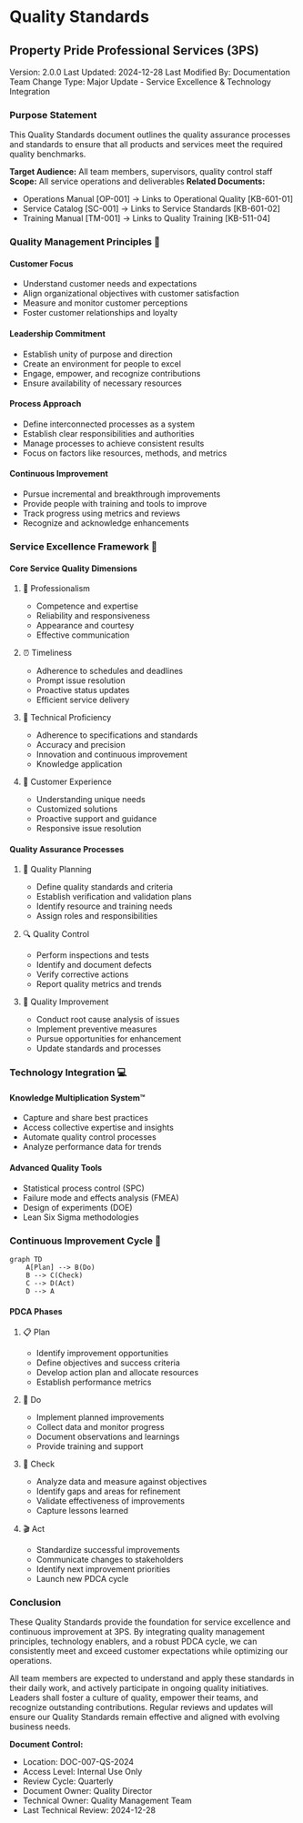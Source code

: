 # Quality Standards
## Property Pride Professional Services (3PS)
Version: 2.0.0 
Last Updated: 2024-12-28
Last Modified By: Documentation Team
Change Type: Major Update - Service Excellence & Technology Integration

### Purpose Statement
This Quality Standards document outlines the quality assurance processes and standards to ensure that all products and services meet the required quality benchmarks.

**Target Audience:** All team members, supervisors, quality control staff  
**Scope:** All service operations and deliverables
**Related Documents:**
- Operations Manual [OP-001] → Links to Operational Quality [KB-601-01]
- Service Catalog [SC-001] → Links to Service Standards [KB-601-02] 
- Training Manual [TM-001] → Links to Quality Training [KB-511-04]

### Quality Management Principles 🎯

#### Customer Focus  
- Understand customer needs and expectations
- Align organizational objectives with customer satisfaction
- Measure and monitor customer perceptions  
- Foster customer relationships and loyalty

#### Leadership Commitment
- Establish unity of purpose and direction  
- Create an environment for people to excel
- Engage, empower, and recognize contributions
- Ensure availability of necessary resources

#### Process Approach  
- Define interconnected processes as a system
- Establish clear responsibilities and authorities
- Manage processes to achieve consistent results  
- Focus on factors like resources, methods, and metrics

#### Continuous Improvement
- Pursue incremental and breakthrough improvements  
- Provide people with training and tools to improve
- Track progress using metrics and reviews  
- Recognize and acknowledge enhancements

### Service Excellence Framework 🌟

#### Core Service Quality Dimensions
1. 💼 Professionalism 
   - Competence and expertise
   - Reliability and responsiveness  
   - Appearance and courtesy
   - Effective communication

2. ⏰ Timeliness
   - Adherence to schedules and deadlines  
   - Prompt issue resolution
   - Proactive status updates
   - Efficient service delivery  

3. 🔧 Technical Proficiency
   - Adherence to specifications and standards
   - Accuracy and precision  
   - Innovation and continuous improvement
   - Knowledge application  

4. 🤝 Customer Experience  
   - Understanding unique needs
   - Customized solutions
   - Proactive support and guidance
   - Responsive issue resolution

#### Quality Assurance Processes
1. 🎯 Quality Planning
   - Define quality standards and criteria  
   - Establish verification and validation plans
   - Identify resource and training needs  
   - Assign roles and responsibilities

2. 🔍 Quality Control  
   - Perform inspections and tests
   - Identify and document defects
   - Verify corrective actions  
   - Report quality metrics and trends

3. 🔄 Quality Improvement
   - Conduct root cause analysis of issues  
   - Implement preventive measures
   - Pursue opportunities for enhancement
   - Update standards and processes  

### Technology Integration 💻

#### Knowledge Multiplication System™
- Capture and share best practices  
- Access collective expertise and insights
- Automate quality control processes
- Analyze performance data for trends

#### Advanced Quality Tools  
- Statistical process control (SPC)
- Failure mode and effects analysis (FMEA) 
- Design of experiments (DOE)
- Lean Six Sigma methodologies

### Continuous Improvement Cycle 🔄 

```mermaid
graph TD
    A[Plan] --> B(Do) 
    B --> C(Check)
    C --> D(Act)
    D --> A
```

#### PDCA Phases
1. 📋 Plan
   - Identify improvement opportunities  
   - Define objectives and success criteria
   - Develop action plan and allocate resources
   - Establish performance metrics  

2. 👟 Do  
   - Implement planned improvements
   - Collect data and monitor progress
   - Document observations and learnings  
   - Provide training and support

3. 🔎 Check
   - Analyze data and measure against objectives  
   - Identify gaps and areas for refinement
   - Validate effectiveness of improvements
   - Capture lessons learned  

4. 🎬 Act
   - Standardize successful improvements  
   - Communicate changes to stakeholders
   - Identify next improvement priorities
   - Launch new PDCA cycle  

### Conclusion
These Quality Standards provide the foundation for service excellence and continuous improvement at 3PS. By integrating quality management principles, technology enablers, and a robust PDCA cycle, we can consistently meet and exceed customer expectations while optimizing our operations.  

All team members are expected to understand and apply these standards in their daily work, and actively participate in ongoing quality initiatives. Leaders shall foster a culture of quality, empower their teams, and recognize outstanding contributions. Regular reviews and updates will ensure our Quality Standards remain effective and aligned with evolving business needs.

**Document Control:**
- Location: DOC-007-QS-2024
- Access Level: Internal Use Only 
- Review Cycle: Quarterly
- Document Owner: Quality Director
- Technical Owner: Quality Management Team
- Last Technical Review: 2024-12-28
